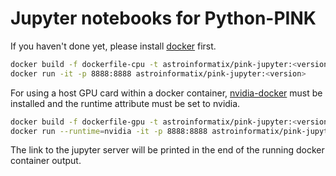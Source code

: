 # Jupyter notebooks for Python-PINK

If you haven't done yet, please install [docker](https://docs.docker.com/install/) first.

```bash
docker build -f dockerfile-cpu -t astroinformatix/pink-jupyter:<version> .
docker run -it -p 8888:8888 astroinformatix/pink-jupyter:<version>
```

For using a host GPU card within a docker container,
[nvidia-docker](https://github.com/NVIDIA/nvidia-docker) must be installed and
the runtime attribute must be set to nvidia. 

```bash
docker build -f dockerfile-gpu -t astroinformatix/pink-jupyter:<version>-gpu .
docker run --runtime=nvidia -it -p 8888:8888 astroinformatix/pink-jupyter:<version>-gpu
```

The link to the jupyter server will be printed in the end of the running docker
container output.  
